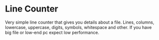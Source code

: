 # Line Counter
Very simple line counter that gives you details about a file. Lines, columns, lowercase, uppercase, digits, symbols, whitespace and other. If you have big file or low-end pc expect low performance.